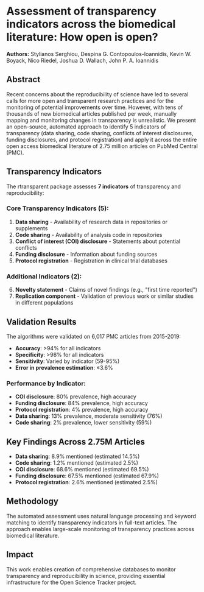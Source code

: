 # Assessment of transparency indicators across the biomedical literature: How open is open?

**Authors:** Stylianos Serghiou, Despina G. Contopoulos-Ioannidis, Kevin W. Boyack, Nico Riedel, Joshua D. Wallach, John P. A. Ioannidis

## Abstract

Recent concerns about the reproducibility of science have led to several calls for more open and transparent research practices and for the monitoring of potential improvements over time. However, with tens of thousands of new biomedical articles published per week, manually mapping and monitoring changes in transparency is unrealistic. We present an open-source, automated approach to identify 5 indicators of transparency (data sharing, code sharing, conflicts of interest disclosures, funding disclosures, and protocol registration) and apply it across the entire open access biomedical literature of 2.75 million articles on PubMed Central (PMC).

## Transparency Indicators

The rtransparent package assesses **7 indicators** of transparency and reproducibility:

### Core Transparency Indicators (5):
1. **Data sharing** - Availability of research data in repositories or supplements
2. **Code sharing** - Availability of analysis code in repositories  
3. **Conflict of interest (COI) disclosure** - Statements about potential conflicts
4. **Funding disclosure** - Information about funding sources
5. **Protocol registration** - Registration in clinical trial databases

### Additional Indicators (2):
6. **Novelty statement** - Claims of novel findings (e.g., "first time reported")
7. **Replication component** - Validation of previous work or similar studies in different populations

## Validation Results

The algorithms were validated on 6,017 PMC articles from 2015-2019:

- **Accuracy**: >94% for all indicators
- **Specificity**: >98% for all indicators  
- **Sensitivity**: Varied by indicator (59-95%)
- **Error in prevalence estimation**: ≤3.6%

### Performance by Indicator:
- **COI disclosure**: 80% prevalence, high accuracy
- **Funding disclosure**: 84% prevalence, high accuracy
- **Protocol registration**: 4% prevalence, high accuracy
- **Data sharing**: 13% prevalence, moderate sensitivity (76%)
- **Code sharing**: 2% prevalence, lower sensitivity (59%)

## Key Findings Across 2.75M Articles

- **Data sharing**: 8.9% mentioned (estimated 14.5%)
- **Code sharing**: 1.2% mentioned (estimated 2.5%)
- **COI disclosure**: 68.6% mentioned (estimated 69.5%)
- **Funding disclosure**: 67.5% mentioned (estimated 67.9%)
- **Protocol registration**: 2.6% mentioned (estimated 2.5%)

## Methodology

The automated assessment uses natural language processing and keyword matching to identify transparency indicators in full-text articles. The approach enables large-scale monitoring of transparency practices across biomedical literature.

## Impact

This work enables creation of comprehensive databases to monitor transparency and reproducibility in science, providing essential infrastructure for the Open Science Tracker project. 